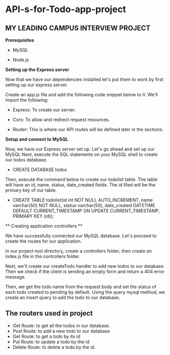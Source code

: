# API-s-for-Todo-app-project
## MY LEADING CAMPUS INTERVIEW PROJECT 

**Prerequisites**

 * MySQL 

 * Node.js

**Setting up the Express server**

Now that we have our dependencies installed let's put them to work by first setting up our express server.

Create an app.js file and add the following code snippet below to it. We'll import the following:

* Express: To create our server.

* Cors: To allow and redirect request resources.

* Router: This is where our API routes will be defined later in the sections.

**Setup and connect to MySQL**

Now, we have our Express server set up. Let's go ahead and set up our MySQL
Next, execute the SQL statements  on your MySQL shell to create our todos database.

* CREATE DATABASE todos

Then, execute the command below to create our todolist table. The table will have an id, name, status, date_created  fields. The id filed will be the primary key of our table.

* CREATE TABLE todolist(id int NOT NULL AUTO_INCREMENT,
name varchar(50) NOT NULL, 
status varchar(50), 
date_created DATETIME DEFAULT CURRENT_TIMESTAMP ON UPDATE CURRENT_TIMESTAMP, 
PRIMARY KEY (id));

** Creating application controllers **

We have successfully connected our MySQL database. Let's proceed to create the routes for our application.

In our project root directory, create a controllers folder, then create an index.js file in the controllers folder.

Next, we'll create our createTodo handler to add new todos to our database. Then we check if the client is sending an empty form and return a 404 error message.

Then, we get the todo name from the request body and set the status of each todo created to pending by default. Using the query mysql method, we create an insert query to add the todo to our database.

## The routers used in project

* Get Route: to get all the todos in our database.
* Post Route: to add a new todo to our database
* Get Route: to get a todo by its id
* Put Route: to update a todo by the id
* Delete Route: to delete a todo by the id.












